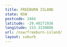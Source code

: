 ```yaml
---
title: FREEBURN ISLAND
state: NSW
postcode: 2464
latitude: -29.40271936
longitude: 153.3330886
url: /nsw/freeburn-island/
layout: suburb
---
```

